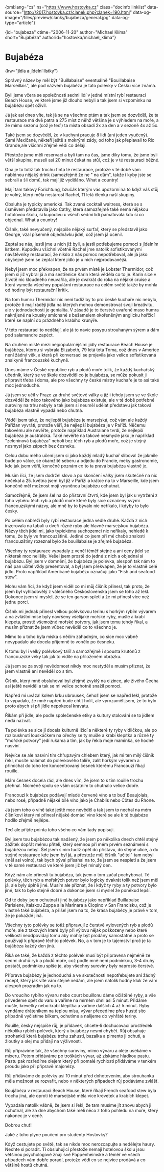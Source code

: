 
{xml:lang="cs" ns="https://www.hostovka.cz" class="docinfo linklist" data-source="http://2017.hostovka.cz/clanek.php?clanek=190.html" data-og-image="/files/preview/clanky/bujabeza/general.jpg" data-og-type="article"}

{id="bujabeza" ctime="2006-11-20" author="Michael Klíma" short="Bujabéza" authorid="hostovka/michael_klima"}

# Bujabéza

<!-- generated attribute kw by user_udpatekw.sh on 2019-03-11, do not edit -->

{kw="jídla a jídelní lístky"}

Správný název by měl být "Buillabaise" eventuálně "Bouillabaise Marseillais", ale pod názvem bujabéza je tato polévky v Česku více známá.

Byli jsme včera se společností sedmi lidí v jedné místní rybí restauraci Beach House, ve které jsme již dlouho nebyli a tak jsem si vzpomínku na bujabézu opět oživil.

Já jak asi dnes víte, tak já se na všechno ptám a tak jsem se dozvěděl, že ta restaurace má dvě patra a 275 míst z něhž většina je s výhledem na moře, a že mimo sezonu (což je teď) ta místa obsadí 2x za den a v sezoně 4x až 5x.

Také jsem se dozvěděl, že v kuchyni pracuje 8 lidí (ani jeden vyučený). Samí Mexičané, někteří ještě s mokrými zády, od toho jak přeplavali to Rio Grande,ale všichni zřejmě vědí co dělají.

Přestože jsme měli reservaci a byli tam na čas, jsme díky tomu, že jsme byli větší skupina, museli asi 20 minut čekat na stůl, což je v té restauraci běžné.

Ona je to totiž tak trochu finta té restaurace, protože v té době vám nabídnou nějaký drink (samozřejmě že ne " na dům", takže i kyby jste se sebrali a šli domů, tak mají již vyděláno. What a country!

Mají tam takový Forichtung, bzučák kterým vás upozorní na to když váš stůj je volný, který měla nestarost Rachel, 11 letá členka naší skupiny.

Obsluha je typicky americká. Tak zvaná cocktail waitress, která se s úsměvem představila jako Cathy, která samozřejmě také nemá nějakou hotolovou školu, si kupodivu u všech sedmi lidí pamatovala kdo si co objednal. What a country!

Číšník, také nevyučený, nejspíše nějaký surfař, který se představil jako George, vzal písemně objednávku jídel, což jsem já ocenil.

Zeptal se nás, jestli jme u nich již byli, a jestli potřebujeme pomoci s jídelním lístkem. Kupodivu všichni včetně Rachel jme natolik sofistikovanými návštěvníky restaurací, že nikdo z nás pomoc nepotřeboval, ale já jako obyčejně jsem se zeptal které jídlo je u nich nejprodávanější.

Nebyl jsem moc překvapen, že na prvém místě je Lobster Thermidor, což jsem si již vybral já a má sestřenice Karin která věděla co to je. Karin sice v životě nic kloudného neuvařila, ale je dvakrát do roka na nějaké cruise a která vymetla všechny populární restaurace na celém světě takže by mohla od hodiny být restaurační kritik.

Na tom humru Thermidor nic není tudíž by to pro české kuchaře nic nebylo, protože ti mají ráději jídla na kterých mohou demonstrovat svoji kreativitu, ale v jednoduchosti je genialita. V zásadě je to čerstvě uvařené maso humra nakrájené na kousky smíchané s bešamelem okořeněným anglicku hořčicí které se naplní do prázdného krabího krunýře.

V této restauraci to nedělají, ale já to navíc posypu strouhaným sýrem a dám pod salamandre zapéct.

Na druhém místě mezi nejpopulárnějšími jídly restaurace Beach House je bujábéza, kterou si vybrala Elizabeth, 79 letá teta Toma, což dnes v Americe není žádný věk, a která při konversaci se projevila jako velice sofistikovaná znalkyně francouzské kuchyně.

Dnes máme v České republice ryb a plodů moře tolik, že každý kuchařský učedník, který se ve škole dozvěděl co je bujabéza, se může pokusit ji připravit třeba i doma, ale pro všechny ty české mistry kuchaře je to asi také moc jednoduché.

Já jsem se učil v Praze za druhé světové války a již i tehdy jsem se ve škole dozvěděl že něco takového jako bujabéza existuje, ale v té době potřebné suroviny na trhu nebyly a tak jsem si neuměl udělat představu jak taková bujabéza vlastně vypadá nebo chutná.

Věděl jsem také, že nejlepší bujabéza je marsejská, což vám ale každý Pařížan vyvrátí, protože věří, že nejlepší bujabéza je v Paříži. Něčemu takovému ale nevěřte, protože například Australané tvrdí, že nejlepší bujabéza je australská. Také nevěřte na takové nesmysle jako je například "zeleninová bujabéza" neboli bez těch ryb a plodů moře, což je stejný nesmysl jako zápach bez česneku.

Celou dobu mého učení jsem si jako každý mladý kuchař sliboval že jakmile bude po válce, se okamžitě seberu a odjedu do Francie, meky gastronomie, kde jak jsem věřil, konečně poznám co to ta pravá bujabéza vlastně je.

Musím říci, že jsem dodržel slovo a po skončení války jsem skutečně na nic nečekal a 25. května jsem byl již v Paříži a krátce na to v Marseille, kde jsem konečně měl možnost moji vysněnou bujabézu ochutnat.

Samozřejmě, že jsem šel na do přístavní čtvrti, kde jsem byl jak u vytržení z toho výběru těch ryb a plodů moře které byly sice označeny svými francouzskými názvy, ale mně by to bývalo nic neříkalo, i kdyby to bylo česky.

Po celém nábřeží byly rybí restaurace jedna vedle druhé. Každá z nich inzerovala na tabuli u dveří různé ryby ale hlavně marsejskou bujabézu. Názvy těch jídel mi, jako typickému suchozemci nic neříkaly, nehledě k tomu, že byly ve francouzštině. Jediné co jsem při mé chabé znalosti francouzštiny rozeznal bylo že bouillabaise je zřejmě bujabéza.

Všechny ty restaurace vypadaly z venčí téměř stejné a ani ceny jídel se nikterak moc nelišily. Vešel jsem prostě do jedné z nich a objednal si bujabézu. Byl jsem v domnění, že bujabéza je polévka, alespoň tak nám to náš pan učitel vždy presentoval, a byl jsem překvapen, že je to vlastně celé jídlo. Proto například Američané bujabézu označují jako "Fish and seafood stew".

Mohu vám říci, že když jsem viděl co mi můj číšník přinesl, tak proto, že jsem byl vyhladovělý z válečného Československa jsem se toho až lekl. Dokonce jsem si myslel, že se ten garson spletl a že mi přinesl více než jednu porci.

Číšník mi jednak přinesl velkou polévkovou terinu s horkým rybím vývarem a na zvláštní míse byly navršeny všelijaké mořské ryby, mušle a krabí klepeta, prostě všemožné mořské potvory, jak jsem tomu tehdy říkal, a musím přiznat že jsem vůbec nevěděl co to všechno je.

Mimo to u toho byla miska s něčím záhadným, co sice moc vábně nevypadalo ale docela příjemně to vonělo po česneku.

K tomu byl i velký polévkový talíř a samozřejmě i spousta krutónů z francouzské veky tak jak to vidíte na přiloženém obrázku.

Já jsem se za svoji nevědomost nikdy moc nestyděl a musím přiznat, že jsem vlastně ani nevěděl co s tím.

Číšník, který mně obsluhoval byl zřejmě zvyklý na cizince, ale živého Čecha asi ještě neviděl a tak se mi velice ochotně snažil pomoci.

Napřed mi uvázal kolem krku ubrousek, čehož jsem se napřed lekl, protože to vypadalo, že mně napřed bude chtít holit, ale vyrozuměl jsem, že to bylo proto abych si při jídle nepokecal kravatu.

Říkám při jídle, ale podle společenské etiky a kultury stolování se to jídlem nedá nazvat.

Ta polévka se sice jí docela kulturně lžící a některé ty ryby vidličkou, ale po rozlousknutí louskáčkem na ořechy se ty mušle a krabí klepítka a různé ty "mořské potvory" jedí rukama a tím, jak by řekla moje maminka, se hodně nasviní.

Nejvíce se ale nasviní tím chřupavým chlebem který, jak mi ten milý číšník řekl, musíte nalámat do polévkového talíře, zalít horkým vývarem a přimíchat do toho ten koncentrovaný česnek kterému Francouzi říkají rouille.

Mám česnek docela rád, ale dnes vím, že jsem to s tím rouille trochu přehnal. Nicméně spolu se vším ostatním to chutnalo velice dobře.

Francouzi k bujabéze podávají mladé červené víno a to buď Beaujolais, nebo rosé, případně nějaké bílé víno jako je Chablis nebo Côtes du Rhone.

Já jsem toho o víně také ještě moc nevěděl a tak jsem to nechal na mém číšníkovi který mi přinesl nějaké domácí víno které se ale k té bujabéze hodilo zřejmě nejlépe.

Teď ale přijde pointa toho všeho co vám tady popisuji.

Byl jsem tou bujabézou tak nadšený, že jsem po několika dnech chtěl stejný zážitek dopřát mému příteli, který semnou při mém prvém seznámení s bujabézou nebyl. Šel jsem s ním tudíž opět do přístavu, do stejné ulice, a do stejné restaurace kde jsem byl já, a přestože můj číšník "učitel" tam nebyl (měl asi volno), tak bych býval přísahal na to, že jsem se nespletl a že jsem v té samé restauraci ve které jsem již byl minulý den.

Když nám ale přinesli tu bujabézu, tak jsem o tom začal pochybovat. Té polévky, těch ryb a mořských potvor bylo logicky dvakrát tolik než jsem měl já, ale byly úplně jiné. Musím ale přiznat, že i když ty ryby a ty potvory bylo jiné, tak to bylo stejně dobré a dokonce jsem si myslel že poněkud lepší.

Od té doby jsem ochutnal i jiné bujabézy jako například Buillabaise Parisiene, italskou Zuppa alla Marinara a Ciopino v San Francisku, což je vlastně také bujabéza, a přišel jsem na to, že krása bujabézy je právě v tom, že je pokaždé jiná.

Všechny tyto polévky se totiž připravují z čerstvě vylovených ryb a plodů moře, ale z takových které byly při výlovu nějak poškozeny nebo které velikostí neodpovídají tomu aby mohly být prodány samostatně a proto se používají k přípravě těchto polévek. No, a v tom je to tajemství proč je ta bujábéza každý den jiná.

Říká se také, že každá z těchto polévek musí být připravena nejméně ze sedmi druhů ryb a plodů moře, což podle mně není podmínkou, 3-4 druhy postačí, podmínkou spíše je, aby všechny suroviny byly naprosto čerstvé.

Příprava bujabézy je jednoduchá a ve skutečnosti nepotřebujete ani žádný recept, který jak víte vám stejně nedám, ale jsem natolik hodný kluk že vám alespoň prozradím jak na to.

Do vroucího rybího vývaru nebo court bouillonu dáme očištěné ryby, a vše přivedeme opět do varu a vaříme na mírném ohni asi 5 minut. Přidáme mušle, krevetky nebo krabí klepítka a vaříme dalších 4 až 5 minut. Ryby vyndáme dráteníkem na teplou mísu, vývar přecedíme přes husté síto případně vyčistíme bílkem, ochutíme a nalijeme do vyhřáté teriny.

Rouille, česky nejspíše růj, je přídavek, chcete-li dochucovací prostředek několika rybích polévek, který u bujabézy nesmí chybět. Růj obsahuje strohanků která bujabézu trchu zahustí, bazalka a pimento ji ochutí, a žloutky a olej mu přidají na výživnosti.

Růj připravíme tak, že všechny suroviny, mimo vývaru a oleje usekáme v mixeru. Potom přidáváme po troškách vývar, až získáme hladkou pastu. Pastu pak rozředíme olejem který při pomalé rychlosti přidáváme v tenkém proudu jako při přípravě majonézy.

Růj přidáváme do polévky asi 10 minut před dohotovením, aby strouhanka měla možnost se rozvařit, nebo v některých případech růj podáváme zvlášť.

Boujábéza v restauraci Beach House, které říkají French seafood stew byla trochu jiná, ale oproti té marseijské měla více krevetek a krabích klepet.

Vypadala natolik vábně, že jsem si řekl, že tam musíme jít znovu abych ji ochutnal, ale za dne abychom také měli něco z toho pohledu na moře, který nakonec je v ceně.

Dobrou chuť!

Jaké z toho plyne poučení pro studenty Hostovky?

Když cestujete po světě, tak se nikde moc nerozcapujte a nedělejte haury. Nechte si poradit. Ti obsluhujicí přestože nemají hotelovou školu jsou většinou psychologové znají své Pappenheimské a téměř ve všech případech vám dobře poradí, protože vědí co se nejvíce prodává a co většině hostů chutná.

